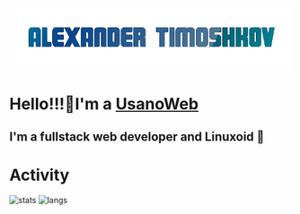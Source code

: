 [![Header](https://github.com/usanoweb/usanoweb/blob/main/assets/AT.gif)](https://usanoweb.github.io)
# Hello!!!👋I'm a [UsanoWeb](https://instagram.com/UsanoWeb/)

## I'm a fullstack web developer and Linuxoid 🐧

# Activity
![stats](https://github-readme-stats.vercel.app/api?username=usanoweb&show_icons=true&hide_border=true&&count_private=true&include_all_commits=true)
![langs](https://github-readme-stats.vercel.app/api/top-langs/?username=usanoweb&exclude_repo=KNN-Image-Classification&show_icons=true&hide_border=true&layout=compact&langs_count=8)


